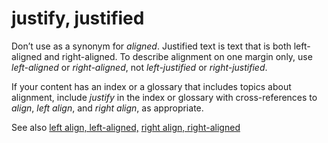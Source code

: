 ﻿# justify, justified

Don’t use as a synonym for *aligned*. Justified text is text that is both left-aligned and right-aligned. To describe alignment on one margin only, use *left-aligned* or *right-aligned*, not *left-justified* or *right-justified*.

If your content has an index or a glossary that includes topics about alignment, include *justify* in the index or glossary with cross-references to *align*, *left align*, and *right align*, as appropriate.

See also [left align, left-aligned,](/style-guide/a-z-word-list-term-collections/l/left-align-left-aligned) [right align, right-aligned](/style-guide/a-z-word-list-term-collections/r/right-align-right-aligned)

